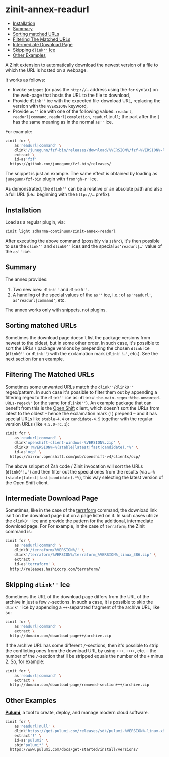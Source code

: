 # zinit-annex-readurl<a name="zinit-annex-readurl"></a>

<!-- mdformat-toc start --slug=github --maxlevel=6 --minlevel=2 -->

- [Installation](#installation)
- [Summary](#summary)
- [Sorting matched URLs](#sorting-matched-urls)
- [Filtering The Matched URLs](#filtering-the-matched-urls)
- [Intermediate Download Page](#intermediate-download-page)
- [Skipping `dlink''` Ice](#skipping-dlink-ice)
- [Other Examples](#other-examples)

<!-- mdformat-toc end -->

A Zinit extension to automatically download the newest version of a file to which the URL is hosted
on a webpage.

It works as follows:

- Invoke `snippet` (or pass the `http://…` address using the `for` syntax) on the web-page that
  hosts the URL to the file to download,
- Provide `dlink''` ice with the expected file-download URL, replacing the version with the
  `%VERSION%` keyword,
- Provide `as''` ice with one of the following values: `readurl`, `readurl|command`,
  `readurl|completion`, `readurl|null`; the part after the `|` has the same meaning as in the normal
  `as''` ice.

For example:

```zsh
zinit for \
    as'readurl|command' \
    dlink'/junegunn/fzf-bin/releases/download/%VERSION%/fzf-%VERSION%-linux_amd64.tgz'
    extract \
    id-as'fzf'
  https://github.com/junegunn/fzf-bin/releases/
```

The snippet is just an example. The same effect is obtained by loading as `junegunn/fzf-bin` plugin
with `from'gh-r'` ice.

As demonstrated, the `dlink''` can be a relative or an absolute path and also a full URL (i.e.:
beginning with the `http://…` prefix).

## Installation<a name="installation"></a>

Load as a regular plugin, via:

```zsh
zinit light zdharma-continuum/zinit-annex-readurl
```

After executing the above command (possibly via `zshrc`), it's then possible to use the `dlink''`
and `dlink0''` ices and the special `as'readurl|…'` value of the `as''` ice.

## Summary<a name="summary"></a>

The annex provides:

1. Two new ices: `dlink''` and `dlink0''`.
2. A handling of the special values of the `as''` ice, i.e.: of `as'readurl'`,
   `as'readurl|command'`, etc.

The annex works only with snippets, not plugins.

## Sorting matched URLs<a name="sorting-matched-urls"></a>

Sometimes the download page doesn't list the package versions from newest to the oldest, but in some
other order. In such case, it's possible to sort the URLs / package versions by prepending the
chosen `dlink` ice (`dlink0''` or `dlink''`) with the exclamation mark (`dlink'!…'`, etc.). See the
next section for an example.

## Filtering The Matched URLs<a name="filtering-the-matched-urls"></a>

Sometimes some unwanted URLs match the `dlink''`/`dlink0''` regex/pattern. In such case it's
possible to filter them out by appending a filtering regex to the `dlink''` ice as:
`dlink='the-main-regex~%the-unwanted-URLs-regex%'` (or the same for `dlink0''`). An example package
that can benefit from this is the [Open Shift](https://www.openshift.com/) client, which doesn't
sort the URLs from latest to the oldest – hence the exclamation mark (`!`) prepend – and it has
special URLs like `stable-4.4` or `candidate-4.5` together with the regular version URLs (like
`4.5.0-rc.1`):

```zsh
zinit for \
    as'readurl|command' \
    dlink'openshift-client-windows-%VERSION%.zip' \
    dlink0'!%VERSION%~%(stable|latest|fast|candidate).*%' \
    id-as'ocp' \
  https://mirror.openshift.com/pub/openshift-v4/clients/ocp/
```

The above snippet of Zsh code / Zinit invocation will sort the URLs (`dlink0'!…'`) and then filter
out the special ones from the results (via `…~%(stable|latest|fast|candidate).*%`), this way
selecting the latest version of the Open Shift client.

## Intermediate Download Page<a name="intermediate-download-page"></a>

Sometimes, like in the case of the [terraform](http://releases.hashicorp.com/terraform) command, the
download link isn't on the download page but on a page listed on it. In such cases utilize the
`dlink0''` ice and provide the pattern for the additional, intermediate download page. For For
example, in the case of `terraform`, the Zinit command is:

```zsh
zinit for \
    as'readurl|command' \
    dlink0'/terraform/%VERSION%/' \
    dlink'/terraform/%VERSION%/terraform_%VERSION%_linux_386.zip' \
    extract \
    id-as'terraform' \
  http://releases.hashicorp.com/terraform/
```

## Skipping `dlink''` Ice<a name="skipping-dlink-ice"></a>

Sometimes the URL of the download page differs from the URL of the archive in just a few
`/`-sections. In such a case, it is possible to skip the `dlink''` ice by appending a `++`-separated
fragment of the archive URL, like so:

```zsh
zinit for \
    as'readurl|command' \
    extract \
  http://domain.com/download-page++/archive.zip
```

If the archive URL has some different `/`-sections, then it's possible to strip the conflicting ones
from the download URL by using `+++`, `++++`, etc. – the number of the `/`-section that'll be
stripped equals the number of the `+` minus 2. So, for example:

```zsh
zinit for \
    as'readurl|command' \
    extract \
  http://domain.com/download-page/removed-section+++/archive.zip
```

## Other Examples<a name="other-examples"></a>

[**Pulumi**](https://www.pulumi.com/), a tool to create, deploy, and manage modern cloud software.

```zsh
zinit for \
    as'readurl|null' \
    dlink'https://get.pulumi.com/releases/sdk/pulumi-%VERSION%-linux-x64.tar.gz' \
    extract'!' \
    id-as'pulumi' \
    sbin'pulumi*' \
  https://www.pulumi.com/docs/get-started/install/versions/
```
